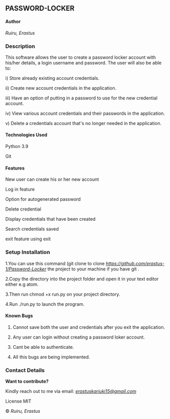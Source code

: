 ## **PASSWORD-LOCKER**

#### **Author**

*Ruiru, Erastus*

### **Description**

This software allows the user to create a password locker account with his/her details, a login username and password. The user will also be able to: 

i) Store already existing account credentials.

ii) Create new account credentials in the application.

iii) Have an option of putting in a password to use for the new credential account.

iv) View various account credentials and their passwords in the application. 

v) Delete a credentials account that's no longer needed in the application.


#### **Technologies Used**

Python 3.9

Git

#### **Features**

New user can create his or her new account

Log in feature

Option for autogenerated password

Delete credential

Display credentials that have been created

Search credentials saved

exit feature using exit

### **Setup Installation**

1.You can use this command (git clone to clone *https://github.com/erastus-1/Password-Locker* the project to your machine if you have git .

2.Copy the directory into the project folder and open it in your text editor either e.g atom.

3.Then run chmod +x run.py on your project directory.

4.Run ./run.py to launch the program.

#### **Known Bugs**

1) Cannot save both the user and credentials after you exit the application.

2) Any user can login without creating a password loker account.

3) Cant be able to authenticate.

4) All this bugs are being implemented.

### **Contact Details**

**Want to contribute?** 

Kindly reach out to me via email: *erastuskariuki15@gmail.com*

License
MIT

© *Ruiru, Erastus*